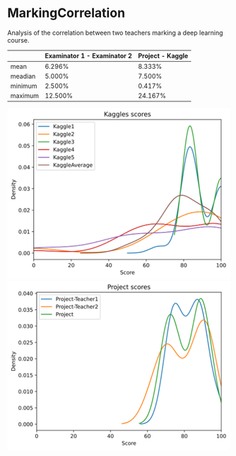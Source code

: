 # MarkingCorrelation

Analysis of the correlation between two teachers marking a deep learning course.

|       | Examinator 1 - Examinator 2 | Project - Kaggle
--------|---------|-------
mean    | 6.296%  | 8.333%
meadian | 5.000%  | 7.500%
minimum | 2.500%  | 0.417%
maximum | 12.500% | 24.167%

![kaggles densities](figures/kaggles_densities.svg)
![project densities](figures/project_densities.svg)
